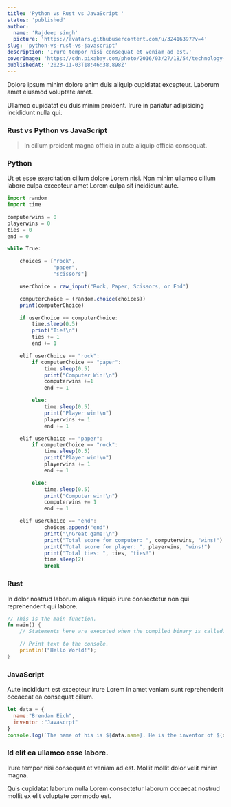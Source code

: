 ```yaml
---
title: 'Python vs Rust vs JavaScript '
status: 'published'
author:
  name: 'Rajdeep singh'
  picture: 'https://avatars.githubusercontent.com/u/32416397?v=4'
slug: 'python-vs-rust-vs-javascript'
description: 'Irure tempor nisi consequat et veniam ad est.'
coverImage: 'https://cdn.pixabay.com/photo/2016/03/27/18/54/technology-1283624_1280.jpg'
publishedAt: '2023-11-03T18:46:38.898Z'
---
```


Dolore ipsum minim dolore anim duis aliquip cupidatat excepteur. Laborum amet eiusmod voluptate amet.

Ullamco cupidatat eu duis minim proident. Irure in pariatur adipisicing incididunt nulla qui.

### Rust vs Python vs JavaScript

> In cillum proident magna officia in aute aliquip officia consequat.

### Python

Ut et esse exercitation cillum dolore Lorem nisi. Non minim ullamco cillum labore culpa excepteur amet Lorem culpa sit incididunt aute.

```javascript
import random
import time

computerwins = 0
playerwins = 0
ties = 0
end = 0

while True:

    choices = ["rock",
               "paper",
               "scissors"]

    userChoice = raw_input("Rock, Paper, Scissors, or End")

    computerChoice = (random.choice(choices))
    print(computerChoice)

    if userChoice == computerChoice:
        time.sleep(0.5)
        print("Tie!\n")
        ties += 1
        end += 1

    elif userChoice == "rock":
        if computerChoice == "paper":
            time.sleep(0.5)
            print("Computer Win!\n")
            computerwins +=1
            end += 1

        else:
            time.sleep(0.5)
            print("Player win!\n")
            playerwins += 1
            end += 1

    elif userChoice == "paper":
        if computerChoice == "rock":
            time.sleep(0.5)
            print("Player win!\n")
            playerwins += 1
            end += 1

        else:
            time.sleep(0.5)
            print("Computer win!\n")
            computerwins += 1
            end += 1

    elif userChoice == "end":
            choices.append("end")
            print("\nGreat game!\n")
            print("Total score for computer: ", computerwins, "wins!")
            print("Total score for player: ", playerwins, "wins!")
            print("Total ties: ", ties, "ties!")
            time.sleep(2)
            break
```

### Rust

In dolor nostrud laborum aliqua aliquip irure consectetur non qui reprehenderit qui labore.

```rust
// This is the main function.
fn main() {
    // Statements here are executed when the compiled binary is called.

    // Print text to the console.
    println!("Hello World!");
}
```

### JavaScript

Aute incididunt est excepteur irure Lorem in amet veniam sunt reprehenderit occaecat ea consequat cillum.

```javascript
let data = {
  name:"Brendan Eich",
  inventor :"Javascrpt"
}
console.log(`The name of his is ${data.name}. He is the inventor of ${data.inventor} programming language`);
```

### Id elit ea ullamco esse labore.

Irure tempor nisi consequat et veniam ad est. Mollit mollit dolor velit minim magna.

Quis cupidatat laborum nulla Lorem consectetur laborum occaecat nostrud mollit ex elit voluptate commodo est.

